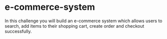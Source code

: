 # e-commerce-system
In this challenge you will build an e-commerce system which allows users to search, add items to their shopping cart, create order and checkout successfully.
